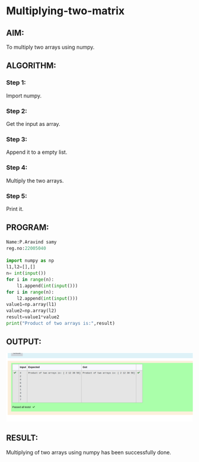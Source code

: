 # Multiplying-two-matrix

## AIM:
To multiply two arrays using numpy.



## ALGORITHM:

### Step 1:
Import numpy.

### Step 2:
Get the input as array.

### Step 3:
Append it to a empty list.

### Step 4:
Multiply the two arrays.

### Step 5:
Print it.


## PROGRAM: 
```python
Name:P.Aravind samy
reg.no:22005040

import numpy as np
l1,l2=[],[]
n= int(input())
for i in range(n):
    l1.append(int(input()))
for i in range(n):
    l2.append(int(input()))
value1=np.array(l1)
value2=np.array(l2)
result=value1*value2
print("Product of two arrays is:",result)

```

## OUTPUT:
![output](/OP.png)

## RESULT:
Multiplying of two arrays using numpy has been successfully done.


